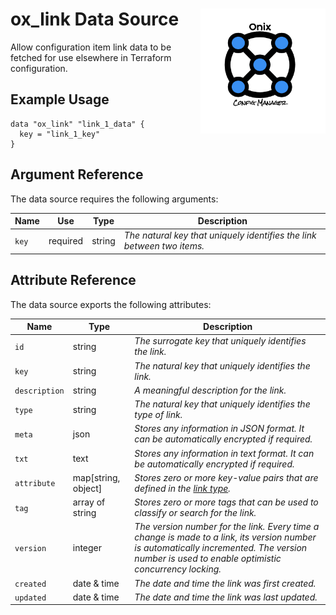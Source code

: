 # ox_link Data Source <img src="../../../docs/pics/ox.png" width="200" height="200" align="right">

Allow configuration item link data to be fetched for use elsewhere in Terraform configuration.

## Example Usage

```hcl
data "ox_link" "link_1_data" {
  key = "link_1_key"
}
```

## Argument Reference

The data source requires the following arguments:

| Name | Use | Type |  Description |
|---|---|---|---|
| `key` | required | string | *The natural key that uniquely identifies the link between two items.* |

## Attribute Reference

The data source exports the following attributes:

| Name | Type |  Description |
|---|---|---|
| `id` | string | *The surrogate key that uniquely identifies the link.* |
| `key` | string | *The natural key that uniquely identifies the link.* |
| `description`| string | *A meaningful description for the link.* |
| `type` | string | *The natural key that uniquely identifies the type of link.* |
| `meta` | json | *Stores any information in JSON format. It can be automatically encrypted if required.* |
| `txt` | text | *Stores any information in text format. It can be automatically encrypted if required.* |
| `attribute` | map[string, object] | *Stores zero or more key-value pairs that are defined in the [link type](../resources/ox_link.md).* |
| `tag` | array of string | *Stores zero or more tags that can be used to classify or search for the link.* |
| `version` | integer | *The version number for the link. Every time a change is made to a link, its version number is automatically incremented. The version number is used to enable optimistic concurrency locking.* |
| `created` | date & time | *The date and time the link was first created.* |
| `updated` | date & time | *The date and time the link was last updated.* |
